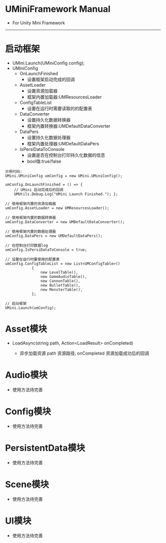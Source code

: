 # UMiniFramework Manual
- For Unity Mini Framework
---
# 启动框架
- UMini.Launch(UMiniConfig config);
- UMiniConfig
    - OnLaunchFinished
        - 设置框架启动完成的回调
    - AssetLoader
        - 设置资源加载器
        - 框架内置加载器:UMResourcesLoader
    - ConfigTableList
        - 设置在运行时需要读取的的配置表
    - DataConverter
        - 设置持久化数据转换器
        - 框架内置转换器:UMDefaultDataConverter
    - DataPers
        - 设置持久化数据处理器
        - 框架内置处理器:UMDefaultDataPers
    - IsPersiDataToConsole
        - 设置是否在控制台打印持久化数据的信息
        - bool值:true/false
```
示例代码:
UMini.UMiniConfig umConfig = new UMini.UMiniConfig();

umConfig.OnLaunchFinished = () => {
    // UMini 启动完成后的回调
    UMUtils.Debug.Log("UMini Launch Finished."); };

// 使用框架内置的资源加载器
umConfig.AssetLoader = new UMResourcesLoader();

// 使用框架内置的数据转换器
umConfig.DataConverter = new UMDefaultDataConverter();

// 使用框架内置的数据处理器
umConfig.DataPers = new UMDefaultDataPers();

// 在控制台打印数据log
umConfig.IsPersiDataToConsole = true;

// 设置在运行时要使用的配置表
umConfig.ConfigTableList = new List<UMConfigTable>()
            {
                new LevelTable(),
                new GameAudioTable(),
                new CannonTable(),
                new BulletTable(),
                new MonsterTable(),
            };

// 启动框架
UMini.Launch(umConfig);
```
# Asset模块
- LoadAsync<T>(string path, Action<LoadResult<T>> onCompleted)
    - 异步加载资源 path 资源路径; onCompleted 资源加载成功后的回调
# Audio模块
- 使用方法待完善
# Config模块
- 使用方法待完善
# PersistentData模块
- 使用方法待完善
# Scene模块
- 使用方法待完善
# UI模块
- 使用方法待完善
